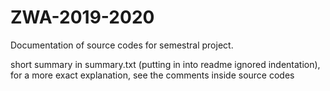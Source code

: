# ZWA-2019-2020
Documentation of source codes for semestral project.

short summary in summary.txt (putting in into readme ignored indentation),
for a more exact explanation, see the comments inside source codes
